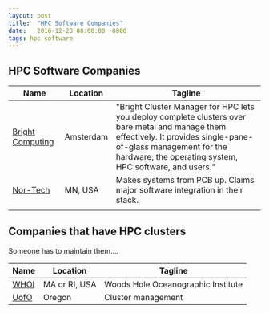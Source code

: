 ```yaml
---
layout: post
title:  "HPC Software Companies"
date:   2016-12-23 08:00:00 -0800
tags: hpc software
---
```


## HPC Software Companies

| Name | Location | Tagline |
| ---- | -------- | ------- |
| [Bright Computing](http://www.brightcomputing.com/product-offerings/bright-cluster-manager-for-hpc) | Amsterdam | "Bright Cluster Manager for HPC lets you deploy complete clusters over bare metal and manage them effectively. It provides single-pane-of-glass management for the hardware, the operating system, HPC software, and users." |
| [Nor-Tech](http://www.nor-tech.com/) | MN, USA | Makes systems from PCB up. Claims major software integration in their stack. |
| | |

## Companies that have HPC clusters
Someone has to maintain them....

| Name | Location | Tagline |
| ---- | -------- | ------- |
| [WHOI](http://www.whoi.edu/jobs/) | MA or RI, USA | Woods Hole Oceanographic Institute |
| [UofO](http://careers.uoregon.edu/cw/en-us/job/519703/research-systems-and-applications-administrator) | Oregon | Cluster management |
